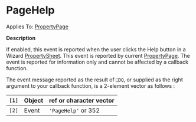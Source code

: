 




<h1 class="heading"><span class="name">PageHelp</span></h1>

Applies To: [PropertyPage](../a-z/propertypage.md)


**Description**


If enabled, this event is reported when the user clicks the Help button in a Wizard [PropertySheet](../a-z/propertysheet.md). This event is reported by current [PropertyPage](../a-z/propertypage.md). The event is reported for information only and cannot be affected by a callback function.


The event message reported as the result of `⎕DQ`, or supplied as the right argument to your callback function, is a 2-element vector as follows :


| `[1]` | Object | ref or character vector |
| --- | --- | ---  |
| `[2]` | Event | `'PageHelp'` or 352 |



